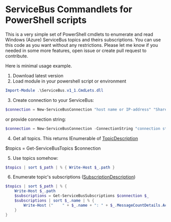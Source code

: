 # ServiceBus Commandlets for PowerShell scripts

This is a very simple set of PowerShell cmdlets to enumerate and read Windows (Azure) ServiceBus topics and theirs subscriptions. 
You can use this code as you want without any restrictions. Please let me know if you needed in some more features, open issue or create pull request to contribute.

Here is minimal usage example.

1. Download latest version
2. Load module in your powershell script or environment

```powershell
Import-Module .\ServiceBus.v1_1.CmdLets.dll
```

3. Create connection to your ServiceBus:

```powershell
$connection = New-ServiceBusConnection "host name or IP-address" "Shared access key"
```

or provide connection string:

```powershell
$connection = New-ServiceBusConnection -ConnectionString "connection string"
```

4. Get all topics. This returns IEnumerable of [TopicDescription](https://docs.microsoft.com/en-us/dotnet/api/microsoft.servicebus.messaging.topicdescription)

$topics = Get-ServiceBusTopics $connection

5. Use topics somehow:

```powershell
$topics | sort $_path | % { Write-Host $_.path }
```

6. Enumerate topic's subscriptions ([SubscriptionDescription](https://docs.microsoft.com/en-us/dotnet/api/microsoft.servicebus.messaging.subscriptiondescription))

```powershell
$topics | sort $_path | % {
    Write-Host $_.path
    $subscriptions = Get-ServiceBusSubscriptions $connection $_
    $subscriptions | sort $_.name | % {
        Write-Host ("    " + $_.name + ": " + $_.MessageCountDetails.ActiveMessageCount + " (" + $_.MessageCountDetails.DeadLetterMessageCount + ")" )
    }
}
```

